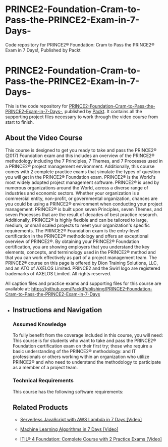 # PRINCE2-Foundation-Cram-to-Pass-the-PRINCE2-Exam-in-7-Days-
Code repository for PRINCE2® Foundation: Cram to Pass the PRINCE2® Exam in 7 Days!, Published by Packt
# PRINCE2-Foundation-Cram-to-Pass-the-PRINCE2-Exam-in-7-Days-
This is the code repository for [PRINCE2-Foundation-Cram-to-Pass-the-PRINCE2-Exam-in-7-Days-](https://www.packtpub.com/application-development/itil-4-foundation-complete-course-2-practice-exams-video?utm_source=github&utm_medium=repository&utm_campaign=9781838646783), published by [Packt](https://www.packtpub.com/?utm_source=github). It contains all the supporting project files necessary to work through the video course from start to finish.
## About the Video Course
This course is designed to get you ready to take and pass the PRINCE2® (2017) Foundation exam and this includes an overview of the PRINCE2® methodology including the 7 Principles, 7 Themes, and 7 Processes used in a PRINCE2® project management environment. Additionally, this course comes with 2 complete practice exams that simulate the types of question you will get in the PRINCE2® Foundation exam.
PRINCE2® is the World's most widely adopted project management software. PRINCE2® is used by numerous organizations around the World, across a diverse range of industries and economic sectors. Whether your organization is a commercial entity, non-profit, or governmental organization, chances are you could be using a PRINCE2® environment when conducting your project management.
PRINCE2® is built upon seven Principles, seven Themes, and seven Processes that are the result of decades of best practice research. Additionally, PRINCE2® is highly flexible and can be tailored to large, medium, or small scaled projects to meet your organization's specific requirements. 
The PRINCE2® Foundation exam is the entry-level certification in the PRINCE2® methodology and offers an exceptional overview of PRINCE2®. By obtaining your PRINCE2® Foundation certification, you are showing employers that you understand the key elements, concepts, and terminology used in the PRINCE2® method and that you can work effectively as part of a project management team.
The PRINCE2® course on this page is offered by Dion Training Solutions, LLC, and an ATO of AXELOS Limited. PRINCE2 and the Swirl logo are registered trademarks of AXELOS Limited. All rights reserved.

All caption files and practice exams and supporting files for this course are available at:
https://github.com/PacktPublishing/PRINCE2-Foundation-Cram-to-Pass-the-PRINCE2-Exam-in-7-Days 

<H2></H2>
<DIV class=book-info-will-learn-text>
<UL>
<LI>

## Instructions and Navigation
### Assumed Knowledge
To fully benefit from the coverage included in this course, you will need:<br/>
This course is for students who want to take and pass the PRINCE2® Foundation certification exam on their first try; those who require a basic understanding of the PRINCE2® methodology: and IT professionals or others working within an organization who utilize PRINCE2® and who need to understand the methodology to participate as a member of a project team.
### Technical Requirements
This course has the following software requirements:<br/>
   

## Related Products
* [Serverless JavaScript with AWS Lambda in 7 Days [Video]](https://www.packtpub.com/application-development/itil-4-foundation-complete-course-2-practice-exams-video?utm_source=github&utm_medium=repository&utm_campaign=9781838646783)

* [Machine Learning Algorithms in 7 Days [Video]](https://www.packtpub.com/application-development/itil-4-foundation-complete-course-2-practice-exams-video?utm_source=github&utm_medium=repository&utm_campaign=9781838646783)

* [ITIL® 4 Foundation: Complete Course with 2 Practice Exams [Video]](https://www.packtpub.com/application-development/itil-4-foundation-complete-course-2-practice-exams-video?utm_source=github&utm_medium=repository&utm_campaign=9781838646783)

